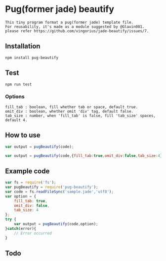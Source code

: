 # Pug(former jade) beautify
    This tiny program format a pug(former jade) template file.
    For reusability, it's made as a module suggested by @Glavin001.
    please refer https://github.com/vingorius/jade-beautify/issues/7.
## Installation
```shell
npm install pug-beautify
```
## Test
```shell
npm run test
```
### Options
    fill_tab : boolean, fill whether tab or space, default true.
    omit_div : boolean, whether omit 'div' tag, default false.
    tab_size : number, when 'fill_tab' is false, fill 'tab_size' spaces, default 4.

## How to use
```javascript
var output = pugBeautify(code);
```
```javascript
var output = pugBeautify(code,{fill_tab:true,omit_div:false,tab_size:4});
```

## Example code
```javascript
var fs = require('fs');
var pugBeautify = require('pug-beautify');
var code = fs.readFileSync('sample.jade','utf8');
var option = {
    fill_tab: true,
    omit_div: false,
    tab_size: 4
};
try {
    var output = pugBeautify(code,option);
}catch(error){
    // Error occurred
}
```
## Todo
